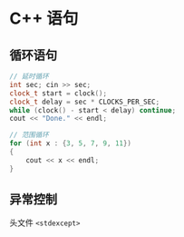 # C++ 语句

## 循环语句

```cpp
// 延时循环
int sec; cin >> sec;
clock_t start = clock();
clock_t delay = sec * CLOCKS_PER_SEC;
while (clock() - start < delay) continue;
cout << "Done." << endl;
```

```cpp
// 范围循环
for (int x : {3, 5, 7, 9, 11})
{
    cout << x << endl;
}
```

## 异常控制

头文件 `<stdexcept>`
